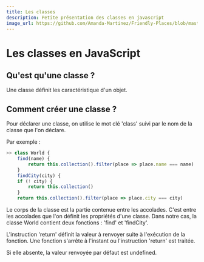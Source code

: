 ```yaml
---
title: Les classes
description: Petite présentation des classes en javascript
image_url: https://github.com/Amanda-Martinez/Friendly-Places/blob/master/fiches/img/class.jpg?raw=true
---
```

# Les classes en JavaScript

## Qu'est qu'une classe ?

Une classe définit les caractéristique d'un objet.


##  Comment créer une classe ? 

Pour déclarer une classe, on utilise le mot clé 'class' suivi par le nom de la classe que l'on déclare.

Par exemple :
```javascript
>> class World {
	find(name) {
		return this.collection().filter(place => place.name === name)
	}
	findCity(city) {
	if (! city) {
		return this.collection()
	}
	return this.collection().filter(place => place.city === city)
```
Le corps de la classe est la partie contenue entre les accolades. C'est entre les accolades que l'on définit les propriétés d'une classe.
Dans notre cas, la classe World contient deux fonctions : 'find' et 'findCity'.

L'instruction 'return' définit la valeur à renvoyer suite à l'exécution de la fonction. Une fonction s'arrête à l'instant ou l'instruction 'return' est traitée.

Si elle absente, la valeur renvoyée par défaut est undefined.
